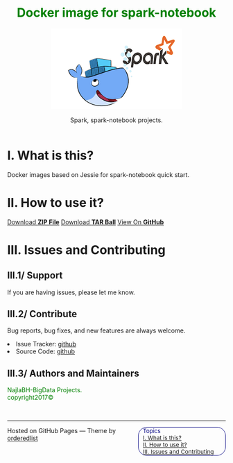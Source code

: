 <html>
<head>
  <meta charset="utf-8">
  <meta http-equiv="X-UA-Compatible" content="IE=edge,chrome=1">
  <link rel="stylesheet" href="stylesheets/stylesheet.css" media="screen">
  <script type="text/javascript" src="https://ajax.googleapis.com/ajax/libs/jquery/1.7.1/jquery.min.js"></script>
  <script type="text/javascript" src="javascripts/script.js"></script>
  <script src="javascripts/scale.fix.js"></script>
  <link rel="stylesheet" href="stylesheets/github-dark.css">
  <meta name="viewport" content="width=device-width, initial-scale=1, user-scalable=no">
  <title>Docker image for spark-notebook</title>
</head>
<body>
 <div class="wrapper">
      <header>
        <h1 style="color:green;align="right";>Docker image for spark-notebook</h1><img src="Imgs/dockerSpark.png">
        <p>Spark, spark-notebook projects.</p>
<h1 id="idtitle1">
      </header>
</div>
<h1 id="idtitle1">
<a id="i-what-is-this" class="anchor" href="#i-what-is-this" aria-hidden="true"><span aria-hidden="true" class="octicon octicon-link"></span></a>I. What is this?</h1>
<p>Docker images based on Jessie for spark-notebook quick start.</p>
 <h1 id="idtitle2">
<a id="ii-how-to-use-it" class="anchor" href="#ii-how-to-use-it" aria-hidden="true"><span aria-hidden="true" class="octicon octicon-link"></span></a>II. How to use it?</h1>
<li style="display: inline;" >
<a href="https://github.com/StackDevit/Spark-Projects/zipball/master">Download <strong>ZIP File</strong></a></li>
<li style="display: inline;" >
<a href="https://github.com/StackDevit/Spark-Projects/tarball/master">Download <strong>TAR Ball</strong></a></li>
<li style="display: inline;" >
<a href="https://github.com/StackDevit/Spark-Projects">View On <strong>GitHub</strong></a></li></ul>
</p>
<h1 id="idtitle4">
<a id="iv-issues-and-contributing" class="anchor" href="#iv-issues-and-contributing" aria-hidden="true"><span aria-hidden="true" class="octicon octicon-link"></span></a>III. Issues and Contributing</h1> 
<h2><a id="iv1-support" class="anchor" href="#iv1-support" aria-hidden="true"><span aria-hidden="true" class="octicon octicon-link"></span></a>III.1/ Support</h2>
<p>
If you are having issues, please let me know.
</p>
<h2><a id="iv2-contribute" class="anchor" href="#iv2-contribute" aria-hidden="true"><span aria-hidden="true" class="octicon octicon-link"></span></a>III.2/ Contribute</h2>
<p>Bug reports, bug fixes, and new features are always welcome.<br></p>
</li>
<li>Issue Tracker: <a href="https://github.com/NajlaBH/BigData/issues">github</a><br>
</li>
<li>Source Code: <a href="https://github.com/NajlaBH/BigData/pulls">github</a>
<h2 id="idtitleE">
<a id="iv3-authors-and-maintainers" class="anchor" href="#iv3-authors-and-maintainers" aria-hidden="true"><span aria-hidden="true" class="octicon octicon-link"></span>
</a>III.3/ Authors and Maintainers</h2>
<p style="color:green;">NajlaBH-BigData Projects.
<br>copyright2017© 
</p>
</li>
</ul> 
<br>
<hr>
<aside style='float:right; font:bold; color:navy; align:center; font-size:small; border: 1.5px solid; border-radius:20px; width:200px;'>
 <div style='font:bold;width:250px;padding-left:5px; padding-right:5px; margin-left:5px;'>Topics<br>
<a href="#idtitle1">I. What is this?</a>
<br>
<a href="#idtitle2">II. How to use it?</a>
<br>
<a href="#idtitle4">III. Issues and Contributing</a>
</aside>
</div>
</article>
</div>
</div>
<div class="owner">
<p>Hosted on GitHub Pages &mdash; Theme by <a href="https://github.com/orderedlist">orderedlist</a></p>
</footer>
<br>
</html>
